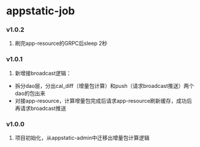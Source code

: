 # appstatic-job

### v1.0.2
1. 刷完app-resource的GRPC后sleep 2秒

### v1.0.1
1. 新增接broadcast逻辑：
* 拆分dao层，分出cal_diff（增量包计算）和push（请求broadcast推送）两个dao的包出来
* 对接app-resource，计算增量包完成后请求app-resource刷新缓存，成功后再请求broadcast推送

### v1.0.0
1. 项目初始化，从appstatic-admin中迁移出增量包计算逻辑

